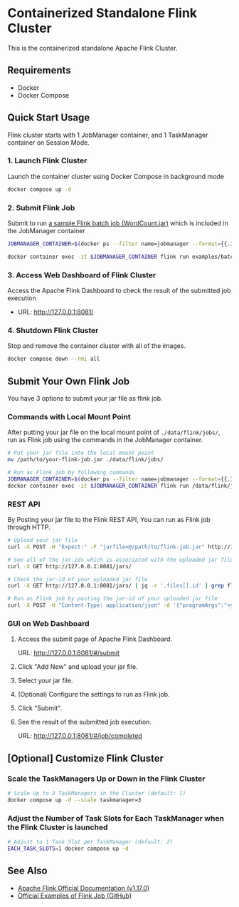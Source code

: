 # Containerized Standalone Flink Cluster

This is the containerized standalone Apache Flink Cluster.

## Requirements

- Docker
- Docker Compose

## Quick Start Usage

Flink cluster starts with 1 JobManager container, and 1 TaskManager container on Session Mode.

### 1. Launch Flink Cluster

Launch the container cluster using Docker Compose in background mode

```bash
docker compose up -d
```

### 2. Submit Flink Job

Submit to run [a sample Flink batch job (WordCount.jar)](https://github.com/apache/flink/tree/master/flink-examples/flink-examples-batch/src/main/java/org/apache/flink/examples/java/wordcount/) which is included in the JobManager container

```bash
JOBMANAGER_CONTAINER=$(docker ps --filter name=jobmanager --format={{.ID}})

docker container exec -it $JOBMANAGER_CONTAINER flink run examples/batch/WordCount.jar
```

### 3. Access Web Dashboard of Flink Cluster

Access the Apache Flink Dashboard to check the result of the submitted job execution

- URL: <http://127.0.0.1:8081/>

### 4. Shutdown Flink Cluster

Stop and remove the container cluster with all of the images.

```bash
docker compose down --rmi all
```

## Submit Your Own Flink Job

You have 3 options to submit your jar file as flink job.

### Commands with Local Mount Point

After putting your jar file on the local mount point of `./data/flink/jobs/`, run as Flink job using the commands in the JobManager container.

```bash
# Put your jar file into the local mount point
mv /path/to/your-flink-job.jar ./data/flink/jobs/

# Run as Flink job by following commands
JOBMANAGER_CONTAINER=$(docker ps --filter name=jobmanager --format={{.ID}})
docker container exec -it $JOBMANAGER_CONTAINER flink run /data/flink/jobs/your-flink-job.jar
```

### REST API

By Posting your jar file to the Flink REST API, You can run as Flink job through HTTP.

```bash
# Upload your jar file
curl -X POST -H "Expect:" -F "jarfile=@/path/to/flink-job.jar" http://127.0.0.1:8081/jars/upload

# See all of the jar-ids which is associated with the uploaded jar files
curl -X GET http://127.0.0.1:8081/jars/

# Check the jar-id of your uploaded jar file
curl -X GET http://127.0.0.1:8081/jars/ | jq -r '.files[].id' | grep flink-job.jar

# Run as Flink job by posting the jar-id of your uploaded jar file
curl -X POST -H "Content-Type: application/json" -d '{"programArgs":"<your-params-to-execute-jar-file>"}' http://127.0.0.1:8081/jars/<your-jar-id>/run
```

### GUI on Web Dashboard

1. Access the submit page of Apache Flink Dashboard.

    URL: <http://127.0.0.1:8081/#/submit>

2. Click "Add New" and upload your jar file.

3. Select your jar file.

4. (Optional) Configure the settings to run as Flink job.

5. Click "Submit".

6. See the result of the submitted job execution.

    URL: <http://127.0.0.1:8081/#/job/completed>

## [Optional] Customize Flink Cluster

### Scale the TaskManagers Up or Down in the Flink Cluster

```bash
# Scale Up to 3 TaskManagers in the Cluster (default: 1)
docker compose up -d --scale taskmanager=3
```

### Adjust the Number of Task Slots for Each TaskManager when the Flink Cluster is launched

```bash
# Adjust to 1 Task Slot per TaskManager (default: 2)
EACH_TASK_SLOTS=1 docker compose up -d
```

## See Also

- [Apache Flink Official Documentation (v1.17.0)](https://nightlies.apache.org/flink/flink-docs-release-1.17/)
- [Official Examples of Flink Job (GitHub)](https://github.com/apache/flink/tree/master/flink-examples)
